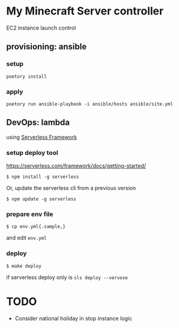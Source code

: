 # My Minecraft Server controller

EC2 instance launch control

## provisioning: ansible

### setup

```
poetory install
```

### apply

```
poetory run ansible-playbook -i ansible/hosts ansible/site.yml
```

## DevOps: lambda

using [Serverless Framework](https://serverless.com/)

### setup deploy tool

https://serverless.com/framework/docs/getting-started/


```
$ npm install -g serverless
```

Or, update the serverless cli from a previous version

```
$ npm update -g serverless
```

### prepare env file

```
$ cp env.yml{.sample,}
```

and edit `env.yml`

### deploy

```
$ make deploy
```

if serverless deploy only is `sls deploy --vervose`

# TODO
- Consider national holiday in stop instance logic
